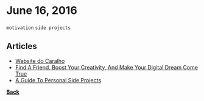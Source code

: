 # June 16, 2016

`motivation` `side projects`

## Articles

- [Website do Caralho](https://websitedocaralho.com.br/)
- [Find A Friend, Boost Your Creativity, And Make Your Digital Dream Come True](https://www.smashingmagazine.com/2016/06/make-your-digital-dream-come-true/)
- [A Guide To Personal Side Projects](https://www.smashingmagazine.com/2016/05/a-guide-to-personal-side-projects/) 


[__Back__](../README.md)

